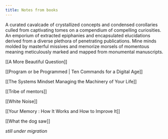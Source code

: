 ```yaml
---
title: Notes from books 
---
```

A curated cavalcade of crystallized concepts and condensed corollaries culled from captivating tomes on a compendium of compelling curiosities. An emporium of extracted epiphanies and encapsulated elucidations derived from a diverse plethora of penetrating publications. Mine minds molded by masterful missives and memorize morsels of momentous meaning meticulously marked and mapped from monumental manuscripts.

[[A More Beautiful Question]]

[[Program or be Programmed | Ten Commands for a Digital Age]]

[[The Systems Mindset Managing the Machinery of Your Life]]

[[Tribe of mentors]]

[[White Noise]]

[[Your Memory : How It Works and How to Improve It]]

[[What the dog saw]]

_still under migration_ 
